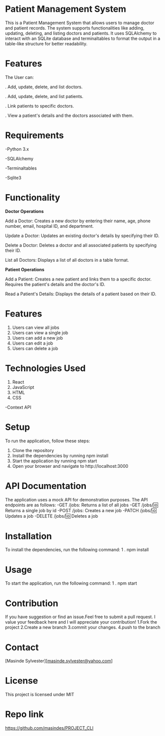 
# **Patient Management System**
This is a Patient Management System that allows users to manage doctor and patient records. The system supports functionalities like adding, updating, deleting, and listing doctors and patients. It uses SQLAlchemy to interact with an SQLite database and terminaltables to format the output in a table-like structure for better readability.

# **Features**

The User can:

. Add, update, delete, and list doctors.

. Add, update, delete, and list patients.

. Link patients to specific doctors.

. View a patient's details and the doctors associated with them.

# **Requirements**

-Python 3.x

-SQLAlchemy

-Terminaltables

-Sqlite3

# **Functionality**

**Doctor Operations**

Add a Doctor: Creates a new doctor by entering their name, age, phone number, email, hospital ID, and department.

Update a Doctor: Updates an existing doctor's details by specifying their ID.

Delete a Doctor: Deletes a doctor and all associated patients by specifying their ID.

List all Doctors: Displays a list of all doctors in a table format.

**Patient Operations**

Add a Patient: Creates a new patient and links them to a specific doctor. Requires the patient's details and the doctor's ID.

Read a Patient's Details: Displays the details of a patient based on their ID.

# **Features**
1. Users can view all jobs
2. Users can view a single job
3. Users can add a new job
4. Users can edit a job
5. Users can delete a job

# **Technologies Used**
1. React
2. JavaScript
3. HTML
4. CSS

-Context API
# **Setup**
To run the application, follow these steps:
1. Clone the repository
2. Install the dependencies by running npm install
3. Start the application by running npm start
4. Open your browser and navigate to http://localhost:3000
# **API Documentation**
The application uses a mock API for demonstration purposes. The API endpoints are as follows:
-GET /jobs: Returns a list of all jobs
-GET /jobs/:id: Returns a single job by id
-POST /jobs: Creates a new job
-PATCH /jobs/:id: Updates a job
-DELETE /jobs/:id: Deletes a job

# **Installation**
To install the dependencies, run the following command:
1 . npm install
# **Usage**
To start the application, run the following command:
1 . npm start


# **Contribution**
If you have suggestion or find an issue.Feel free to submit a pull request.
I value your feedback here and I will appreciate your contribution!
1.Fork the project
2.Create a new branch
3.commit your changes.
4.push to the branch
# **Contact**
[Masinde  Sylvester][masinde.sylvester@yahoo.com]

# **License**
This project is licensed under MIT


# **Repo link**

https://github.com/masindes/PROJECT_CLI

